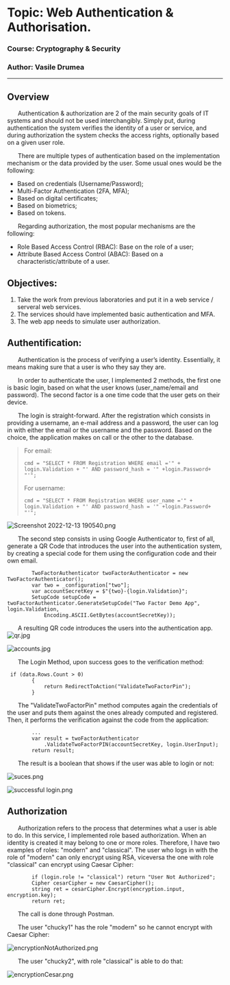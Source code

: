 # Topic: Web Authentication & Authorisation.

### Course: Cryptography & Security
### Author: Vasile Drumea

----

## Overview

&ensp;&ensp;&ensp; Authentication & authorization are 2 of the main security goals of IT systems and should not be used interchangibly. Simply put, during authentication the system verifies the identity of a user or service, and during authorization the system checks the access rights, optionally based on a given user role.

&ensp;&ensp;&ensp; There are multiple types of authentication based on the implementation mechanism or the data provided by the user. Some usual ones would be the following:
- Based on credentials (Username/Password);
- Multi-Factor Authentication (2FA, MFA);
- Based on digital certificates;
- Based on biometrics;
- Based on tokens.

&ensp;&ensp;&ensp; Regarding authorization, the most popular mechanisms are the following:
- Role Based Access Control (RBAC): Base on the role of a user;
- Attribute Based Access Control (ABAC): Based on a characteristic/attribute of a user.


## Objectives:
1. Take the work from previous laboratories and put it in a web service / serveral web services.
2. The services should have implemented basic authentication and MFA.
3. The web app needs to simulate user authorization.

## Authentification:

&ensp;&ensp;&ensp; Authentication is the process of verifying a user’s identity. Essentially, it means making sure that a user is who they say they are.

&ensp;&ensp;&ensp; In order to authenticate the user, I implemented 2 methods, the first one is basic login, based on what the user knows
(user_name/email and password). The second factor is a one time code that the user gets on their device.

&ensp;&ensp;&ensp; The login is straight-forward. After the registration which consists in providing a 
username, an e-mail address and a password, the user can log in with either the email or the username and the password.
Based on the choice, the application makes on call or the other to the database.

> For email:
>```
> cmd = "SELECT * FROM Registration WHERE email ='" + login.Validation + "' AND password_hash = '" +login.Password+ "'";
>```
> For username:
>```
> cmd = "SELECT * FROM Registration WHERE user_name ='" + login.Validation + "' AND password_hash = '" +login.Password+ "'";
>```

![Screenshot 2022-12-13 190540.png](..%2FImages%2FScreenshot%202022-12-13%20190540.png)

&ensp;&ensp;&ensp; The second step consists in using Google Authenticator to, first of all, generate
a QR Code that introduces the user into the authentication system, by creating a special code for them
using the configuration code and their own email. 

```
        TwoFactorAuthenticator twoFactorAuthenticator = new TwoFactorAuthenticator(); 
        var two = _configuration["two"];
        var accountSecretKey = $"{two}-{login.Validation}";
        SetupCode setupCode = twoFactorAuthenticator.GenerateSetupCode("Two Factor Demo App", login.Validation, 
            Encoding.ASCII.GetBytes(accountSecretKey));
```

&ensp;&ensp;&ensp; A resulting QR code introduces the users into the authentication app.
![qr.jpg](..%2FImages%2Fqr.jpg)

![accounts.jpg](..%2FImages%2Faccounts.jpg)

&ensp;&ensp;&ensp; The Login Method, upon success goes to the verification method:

````
 if (data.Rows.Count > 0)
        {
            return RedirectToAction("ValidateTwoFactorPin");
        }
````

&ensp;&ensp;&ensp; The "ValidateTwoFactorPin" method computes again the credentials of the user
and puts them against the ones already computed and registered. Then, it performs the verification
against the code from the application:

```
        ...
        var result = twoFactorAuthenticator
            .ValidateTwoFactorPIN(accountSecretKey, login.UserInput);
        return result;
```

&ensp;&ensp;&ensp; The result is a boolean that shows if the user was able to login or not:

![suces.png](..%2FImages%2Fsuces.png)

![successful login.png](..%2FImages%2Fsuccessful%20login.png)

## Authorization

&ensp;&ensp;&ensp; Authorization refers to the process that determines what a user is able to do.
In this service, I implemented role based authorization. When an identity is created it may belong to one or more roles. 
Therefore, I have two examples of roles: "modern" and "classical". The user who logs in with the role
of "modern" can only encrypt using RSA, viceversa the one with role "classical" can encrypt using Caesar Cipher:

```
        if (login.role != "classical") return "User Not Authorized";
        Cipher cesarCipher = new CaesarCipher();
        string ret = cesarCipher.Encrypt(encryption.input, encryption.key);
        return ret;
```

&ensp;&ensp;&ensp;  The call is done through Postman.

&ensp;&ensp;&ensp;  The user "chucky1" has the role "modern" so he cannot encrypt with Caesar Cipher:

![encryptionNotAuthorized.png](..%2FImages%2FencryptionNotAuthorized.png)

&ensp;&ensp;&ensp; The user "chucky2", with role "classical" is able to do that:

![encryptionCesar.png](..%2FImages%2FencryptionCesar.png)